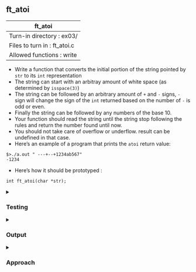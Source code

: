 ## ft_atoi

|               ft_atoi        |
|---------------------------------|
| Turn-in directory : ex03/       |
| Files to turn in : ft_atoi.c |
| Allowed functions : write       |

- Write a function that converts the initial portion of the string pointed by <code>str</code> to its <code>int</code> representation
- The string can start with an arbitray amount of white space (as determined by <code>isspace(3)</code>)
- The string can be followed by an arbitrary amount of <code>+</code> and <code>-</code> signs, <code>-</code> sign will change the sign of the <code>int</code> returned based on the number of <code>-</code> is odd or even.
- Finally the string can be followed by any numbers of the base 10.
- Your function should read the string until the string stop following the rules and return the number found until now.
- You should not take care of overflow or underflow. result can be undefined in that case.
- Here’s an example of a program that prints the <code>atoi</code> return value:

<pre><code>$>./a.out " ---+--+1234ab567"
-1234</code></pre>

- Here’s how it should be prototyped :
```
int ft_atoi(char *str);
```

<details>

<summary><h3>Testing</h3></summary>

<pre><code>#include &gtstdio.h&lt
int	main(void)
{
	char	str1[20] = "   ---+--+1234a567";
	char	str2[20] = " -+--345678a";
	char	str3[20] = "\n12345678";
	char	str4[20] = "a12345678";
	char	str5[20] = "--12345678";
	char	str6[20] = "9999999999";

	printf("str1: %d\n", ft_atoi(str1));
	printf("str2: %d\n", ft_atoi(str2));
	printf("str3: %d\n", ft_atoi(str3));
	printf("str4: %d\n", ft_atoi(str4));
	printf("str5: %d\n", ft_atoi(str5));
	printf("str6: %d\n", ft_atoi(str6));
	return (0);
}
</code></pre>

See [testing file](main.c)

</details>

<details>
<summary><h3>Output</h3></summary>

<pre><code>str1: -1234
str2: -345678
str3: 12345678
str4: 0
str5: 12345678
str6: 1410065407</code></pre>

<code>ft_atoi(str6)</code> attempts to convert to <code>int</code> a number greater than the maximum of <code>int</code>. Since the maximum of <code>int</code> differs across machines, the output for the last test case will differ too. 

</details>

<details>
<summary><h3>Approach</h3></summary>

First, note that <code>ft_atoi</code> here does not reproduce <code>atoi</code> - the broad logic is similar but there are some slight differences. 

This <a href=ft_atoi.c>solution</a>:
- skips past an arbitrary amount of whitespace (lines 37-38 and the helper function <code>ft_c_is_whitespace</code>);
- decipher an arbitrary number of <code>+</code> and <code>-</code> signs and determine the eventual sign of the <code>int</code> (lines 39-44); 
- converts and combines numeric characters into an <code>int</code> (lines 45-49); and
- returns the <code>int</code> with the correct sign (line 50).

To skip past an arbitrary amount of whitespace, we use a <code>while</code> loop, with the condition that the characters are whitespace. This is determined via a helper function <code>ft_c_is_whitespace</code> which returns 1 if the character is whitespace and 0 otherwise. Using this function allows the code for <code>ft_atoi</code> to be more easily understood. 

To work through an arbirary amount of <code>+</code> and <code>-</code> signs, we use another <code>while</code> loop. In the loop, we pay particular attention to the <code>-</code> signs since these can change the sign of the <code>int</code>. To keep track of the eventual sign, we declare a variable <code>s</code> and initialise it to <code>1</code>. Each time <code>-</code> is encountered, we multiply <code>s</code> by -1:
- One <code>-</code> sign in <code>str</code> will mean a negative number and <code>s</code> will be converted to -1.
- Two <code>-</code> signs will mean a positive number and <code>s</code> will eventually be 1 by the end of the loop.
- Three <code>-</code> signs will mean a negative number and <code>s</code> will eventually be -1 by the end of the loop.

Note that the <code>+</code> and <code>-</code> signs can be in any order (as long as they are after whitespace and before the numeric characters) since the <code>while</code> loop loops <i>both</i> <code>+</code> and <code>-</code> signs. 

Now for the numbers. A third <code>while</code> loop is used to loop through the rest of <code>str</code> <i>provided that they are numeric characters</i>. We use a second helper function <code>ft_c_is_numeric</code> to simplify the code in <code>ft_atoi</code>. Specifically, <code>ft_c_is_numeric</code> returns 1 when c is numeric and 0 otherwise. Note that there is no need to also include the condition <code>str[i] != '\0'</code> in the <code>while</code> loop since it is also covered by the <code>ft_c_is_numeric</code> condition and therefore redundant: when the character is numeric, it's definitely not null too!

<pre><code>47	r = r * 10 + (str[i] - '0');</code></pre>

With r initialised to 0, we use line 47 to convert <i>and</i> combine the numeric characters to produce an <code>int</code>. First, to convert numeric characters to integers, we simply deduct <code>'0'</code>. This is handled by the second half of line 47: <code>str[i] - '0'</code>. 

Next, the key to combining these digits is bearing in mind that the digits need not move to their positions immediately. For instance, the <code>'1'</code> in <code>"123"</code> need not move immediately to the 'hundred' position - it only needs to be there by the end! Second, we can 'move' a digit to the left by mulitplying it by 10! This is what the first half of line 47 does - it is the mechanism by which the digits will move to the left. 

Hence, working with <code>"123"</code> for line 47, we will
- convert <code>'1'</code> to <code>1</code> and add it to <code>r</code> (so <code>r = 1</code>);
- mutiply <code>r</code> by 10 to move <code>1</code> to the 'ten' position (<code>r = 10</code>);
- convert <code>'2'</code> to <code>2</code> and add it to <code>r</code> (<code>r = 12</code>);
- multiply <code>r</code> by 10 to move <code>1</code> to the 'hundred' position and <code>2</code> to the 'ten' position (<code>r = 120</code>); and
- convert <code>'3'</code> to <code>3</code> and add it to <code>r</code> (<code>r = 123</code>). Ta da!

Phew, and finally, we return <code>r</code>, remembering to turn it into the correct sign by multiplying it by <code>s</code> (line 50).

</details>
